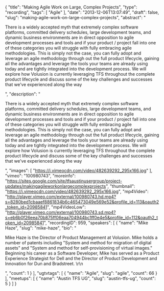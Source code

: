 {
  "title": "Making Agile Work on Large, Complex Projects",
  "type": "recording",
  "tags": [
    "Agile"
  ],
  "date": "2013-12-06T13:07:49",
  "draft": false,
  "slug": "making-agile-work-on-large-complex-projects",
  "abstract": "<p>There is a widely accepted myth that extremely complex software platforms, committed delivery schedules, large development teams, and dynamic business environments are in direct opposition to agile development processes and tools and if your product / project fall into one of these categories you will struggle with fully embracing agile methodologies. This is simply not the case, you can fully adopt and leverage an agile methodology through out the full product lifecycle, gaining all the advantages and leverage the tools your teams are already using today and are tightly integrated into the development process. We will explore how Volusion is currently leveraging TFS throughout the complete product lifecycle and discuss some of the key challenges and successes that we've experienced along the way</p>",
  "description": "<p>There is a widely accepted myth that extremely complex software platforms, committed delivery schedules, large development teams, and dynamic business environments are in direct opposition to agile development processes and tools and if your product / project fall into one of these categories you will struggle with fully embracing agile methodologies. This is simply not the case, you can fully adopt and leverage an agile methodology through out the full product lifecycle, gaining all the advantages and leverage the tools your teams are already using today and are tightly integrated into the development process. We will explore how Volusion is currently leveraging TFS throughout the complete product lifecycle and discuss some of the key challenges and successes that we've experienced along the way</p>",
  "images": [
    "https://i.vimeocdn.com/video/482639292_295x166.jpg"
  ],
  "vimeo": "100980743",
  "moreinfo": "https://sites.google.com/site/tfsaustinusergroup/project-updates/makingagileworkonlargecomplexprojects",
  "thumbnail": "https://i.vimeocdn.com/video/482639292_295x166.jpg",
  "mp4Video": "http://player.vimeo.com/external/100980743.hd.mp4?s=8280bed1cbaaef8861834b6c465473049e569e52&profile_id=113&oauth2_token_id=20985841",
  "mp4VideoLow": "http://player.vimeo.com/external/100980743.sd.mp4?s=eb6b0f26eea70b875ff06eaa704944bc1ff0e4e5&profile_id=112&oauth2_token_id=20985841",
  "recordingID": 959,
  "speakers": [
    {
      "name": "Mike Haze",
      "slug": "mike-haze",
      "bio": "<p>Mike Haze  is the Director of Product Management at Volusion. Mike holds a number of patents including \"System and method for migration of digital assets\" and \"System and method for self-provisioning of virtual images.\" Beginning his career as a Software Developer, Mike has served as a Product Experience Strategist for Dell and the Director of Product Development and Innovation for Dun and Bradstreet. \r\n</p>",
      "count": 1
    }
  ],
  "ugtvtags": [
    {
      "name": "Agile",
      "slug": "agile",
      "count": 66
    }
  ],
  "meetups": [
    {
      "name": "Austin TFS UG",
      "slug": "austin-tfs-ug",
      "count": 5
    }
  ]
}